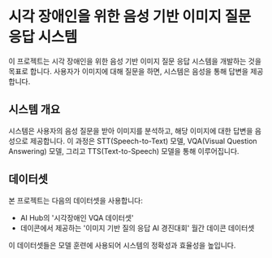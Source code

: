 # 시각 장애인을 위한 음성 기반 이미지 질문 응답 시스템

이 프로젝트는 시각 장애인을 위한 음성 기반 이미지 질문 응답 시스템을 개발하는 것을 목표로 합니다. 사용자가 이미지에 대해 질문을 하면, 시스템은 음성을 통해 답변을 제공합니다.

## 시스템 개요

시스템은 사용자의 음성 질문을 받아 이미지를 분석하고, 해당 이미지에 대한 답변을 음성으로 제공합니다. 이 과정은 STT(Speech-to-Text) 모델, VQA(Visual Question Answering) 모델, 그리고 TTS(Text-to-Speech) 모델을 통해 이루어집니다.

## 데이터셋

본 프로젝트는 다음의 데이터셋을 사용합니다:
- AI Hub의 '시각장애인 VQA 데이터셋'
- 데이콘에서 제공하는 '이미지 기반 질의 응답 AI 경진대회' 월간 데이콘 데이터셋

이 데이터셋들은 모델 훈련에 사용되어 시스템의 정확성과 효율성을 높입니다.
